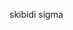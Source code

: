 <!DOCTYPE html>
<html>
<head>
<body>
<title>skibidi sigma</title>
<p class="red">skibidi sigma</p>
</body>
</head>
</html>
